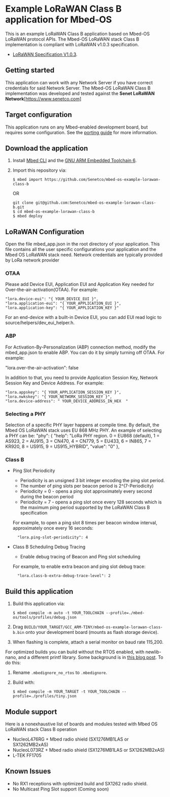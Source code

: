 # Example LoRaWAN Class B application for Mbed-OS 
This is an example LoRaWAN Class B application based on Mbed-OS LoRaWAN protocol APIs. The Mbed-OS LoRaWAN stack Class B implementation is
compliant with LoRaWAN v1.0.3 specification. 
* [LoRaWAN Specification V1.0.3](https://lora-alliance.org/resource-hub/lorawantm-specification-v103).

## Getting started
This application can work with any Network Server if you have correct credentials for said Network Server. The Mbed-OS LoRaWAN Class B implementation was developed and tested against the **Senet LoRaWAN Network**[https://www.senetco.com]

## Target configuration
This application runs on any Mbed-enabled development board, but requires some configuration. See the [porting guide](docs/porting-guide.md) for more information.

## Download the application
1. Install [Mbed CLI](https://os.mbed.com/docs/v5.10/tools/installation-and-setup.html) and the [GNU ARM Embedded Toolchain 6](https://developer.arm.com/open-source/gnu-toolchain/gnu-rm).
1. Import this repository via:

    ```
    $ mbed import https://github.com/Senetco/mbed-os-example-lorawan-class-b
    ```
    OR 

    ```
    git clone git@github.com:Senetco/mbed-os-example-lorawan-class-b.git
    $ cd mbed-os-example-lorawan-class-b
    $ mbed deploy
    ```
## LoRaWAN Configuration 
Open the file mbed_app.json in the root directory of your application. This file contains all the user specific configurations your application and the Mbed OS LoRaWAN stack need. Network credentials are typically provided by LoRa network provider

### OTAA 
Please add Device EUI, Application EUI and Application Key needed for Over-the-air-activation(OTAA). For example:

    "lora.device-eui": "{ YOUR_DEVICE_EUI }",
    "lora.application-eui": "{ YOUR_APPLICATION_EUI }",
    "lora.application-key": "{ YOUR_APPLICATION_KEY }"

For an end-device with a built-in Device EUI, you can add EUI read logic to source/helpers/dev_eui_helper.h. 

### ABP
For Activation-By-Personalization (ABP) connection method, modify the mbed_app.json to enable ABP. You can do it by simply turning off OTAA. For example:

"lora.over-the-air-activation": false

In addition to that, you need to provide Application Session Key, Network Session Key and Device Address. For example:

    "lora.appskey": "{ YOUR_APPLICATION_SESSION_KEY }",
    "lora.nwkskey": "{ YOUR_NETWORK_SESSION_KEY }",
    "lora.device-address": " YOUR_DEVICE_ADDRESS_IN_HEX  " 

### Selecting a PHY
Selection of a specific PHY layer happens at compile time. By default, the Mbed OS LoRaWAN stack uses EU 868 MHz PHY. An example of selecting a PHY can be:
        "phy": {
            "help": "LoRa PHY region. 0 = EU868 (default), 1 = AS923, 2 = AU915, 3 = CN470, 4 = CN779, 5 = EU433, 6 = IN865, 7 = KR920, 8 = US915, 9 = US915_HYBRID",
            "value": "0"
        },

### Class B 
* Ping Slot Periodicity 
    * Periodicity is an unsigned 3 bit integer encoding the ping slot period. 
    * The number of ping slots per beacon period is 2^(7-Periodicity)
    * Periodicity = 0 - opens a ping slot approximately every second during the beacon period 
    * Periodicity = 7 - opens a ping slot once every 128 seconds which is the maximum ping period supported by the LoRaWAN Class B specification  
   
    For example, to open a ping slot 8 times per beacon window interval, approximately once every 16 seconds:

        "lora.ping-slot-periodicity": 4 

* Class B Scheduling Debug Tracing 
    * Enable debug tracing of Beacon and Ping slot scheduling

    For example, to enable extra beacon and ping slot debug trace:

        "lora.class-b-extra-debug-trace-level": 2

## Build this application 
1. Build this application via:

    ```
    $ mbed compile -m auto -t YOUR_TOOLCHAIN --profile=./mbed-os/tools/profiles/debug.json
    ```

1. Drag `BUILD/YOUR_TARGET/GCC_ARM-TINY/mbed-os-example-lorawan-class-b.bin` onto your development board (mounts as flash storage device).
1. When flashing is complete, attach a serial monitor on baud rate 115,200.

For optimized builds you can build without the RTOS enabled, with newlib-nano, and a different printf library. Some background is in [this blog post](https://os.mbed.com/blog/entry/Reducing-memory-usage-with-a-custom-prin/). To do this:

1. Rename `.mbedignore_no_rtos` to `.mbedignore`.
1. Build with:

    ```
    $ mbed compile -m YOUR_TARGET -t YOUR_TOOLCHAIN --profile=./profiles/tiny.json
    ```

## Module support
Here is a nonexhaustive list of boards and modules tested with Mbed OS LoRaWAN stack Class B operation
* NucleoL476RG + Mbed radio shield (SX1276MB1LAS or SX1262MB2xAS) 
* NucleoL073RZ + Mbed radio shield (SX1276MB1LAS or SX1262MB2xAS) 
* L-TEK FF1705

## Known Issues
*  No RX1 receptions with optimized build and SX1262 radio shield.  
*  No Multicast Ping Slot support (Coming soon) 